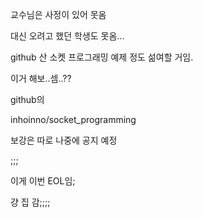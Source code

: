 교수님은 사정이 있어 못옴

대신 오려고 했던 학생도 못옴...



github 산 소켓 프로그래밍 예제 정도 섦여할 거임.

이거 해보..셈..??



github의

inhoinno/socket_programming



보강은 따로 나중에 공지 예정

;;;



이게 이번 EOL임;

걍 집 감;;;;


